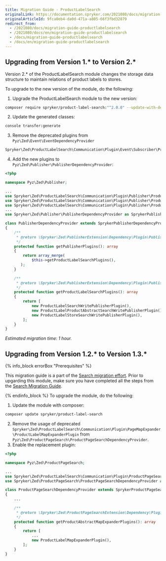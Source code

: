 ```yaml
---
title: Migration Guide - ProductLabelSearch
originalLink: https://documentation.spryker.com/2021080/docs/migration-guide-productlabelsearch
originalArticleId: 9fca0eb4-da0d-471a-a805-66f3fbd32879
redirect_from:
  - /2021080/docs/migration-guide-productlabelsearch
  - /2021080/docs/en/migration-guide-productlabelsearch
  - /docs/migration-guide-productlabelsearch
  - /docs/en/migration-guide-productlabelsearch
---
```


## Upgrading from Version 1.* to Version 2.*
Version 2.* of the ProductLabelSearch module changes the storage data structure to maintain relations of product labels to stores.

To upgrade to the new version of the module, do the following:
1. Upgrade the ProductLabelSearch module to the new version:
```Bash
composer require spryker/product-label-search:"^2.0.0" --update-with-dependencies
```
2. Update the generated classes:
```Bash
console transfer:generate
```
3. Remove the deprecated plugins from `Pyz\Zed\Event\EventDependencyProvider`
 ```PHP
Spryker\Zed\ProductLabelSearch\Communication\Plugin\Event\Subscriber\ProductLabelSearchEventSubscriber
```
4. Add the new plugins to `Pyz\Zed\Publisher\PublisherDependencyProvider`:
```PHP
<?php

namespace Pyz\Zed\Publisher;

...
use Spryker\Zed\ProductLabelSearch\Communication\Plugin\Publisher\ProductLabel\ProductLabelWritePublisherPlugin as ProductLabelSearchWritePublisherPlugin;
use Spryker\Zed\ProductLabelSearch\Communication\Plugin\Publisher\ProductLabelProductAbstract\ProductLabelProductAbstractWritePublisherPlugin as ProductLabelProductAbstractSearchWritePublisherPlugin;
use Spryker\Zed\ProductLabelSearch\Communication\Plugin\Publisher\ProductLabelStore\ProductLabelStoreWritePublisherPlugin as ProductLabelStoreSearchWritePublisherPlugin;
...
use Spryker\Zed\Publisher\PublisherDependencyProvider as SprykerPublisherDependencyProvider;

class PublisherDependencyProvider extends SprykerPublisherDependencyProvider
{
    /**
     * @return \Spryker\Zed\PublisherExtension\Dependency\Plugin\PublisherPluginInterface[]
     */
    protected function getPublisherPlugins(): array
    {
        return array_merge(
            $this->getProductLabelSearchPlugins(),
       );
    }

    /**
     * @return \Spryker\Zed\PublisherExtension\Dependency\Plugin\PublisherPluginInterface[]
     */
    protected function getProductLabelSearchPlugins(): array
    {
        return [
            new ProductLabelSearchWritePublisherPlugin(),
            new ProductLabelProductAbstractSearchWritePublisherPlugin(),
            new ProductLabelStoreSearchWritePublisherPlugin(),
        ];
    }
}
```

*Estimated migration time: 1 hour.*

## Upgrading from Version 1.2.* to Version 1.3.*

{% info_block errorBox "Prerequisites" %}

This migration guide is a part of the [Search migration effort](/docs/scos/dev/migration-and-integration/{{page.version}}/migration-concepts/search-migration-concept/search-migration-concept.html). Prior to upgarding this module, make sure you have completed all the steps from the [Search Migration Guide](/docs/scos/dev/migration-and-integration/{{page.version}}/module-migration-guides/migration-guide-search.html#upgrading-from-version-8-9---to-version-8-10--). 

{% endinfo_block %}
To upgrade the module, do the following:
1. Update the module with composer:
```Bash
composer update spryker/product-label-search
```
2. Remove the usage of deprecated `Spryker\Zed\ProductLabelSearch\Communication\Plugin\PageMapExpander\ProductLabelMapExpanderPlugin` from `Pyz\Zed\ProductPageSearch\ProductPageSearchDependencyProvider`.
3. Enable the replacement plugin:
```PHP
<?php

namespace Pyz\Zed\ProductPageSearch;

...
use Spryker\Zed\ProductLabelSearch\Communication\Plugin\ProductPageSearch\Elasticsearch\ProductLabelMapExpanderPlugin;
use Spryker\Zed\ProductPageSearch\ProductPageSearchDependencyProvider as SprykerProductPageSearchDependencyProvider;

class ProductPageSearchDependencyProvider extends SprykerProductPageSearchDependencyProvider
{
    ...

    /**
     * @return \Spryker\Zed\ProductPageSearchExtension\Dependency\Plugin\ProductAbstractMapExpanderPluginInterface[]
     */
    protected function getProductAbstractMapExpanderPlugins(): array
    {
        return [
            ...
            new ProductLabelMapExpanderPlugin(),
        ];
    }
}
```
